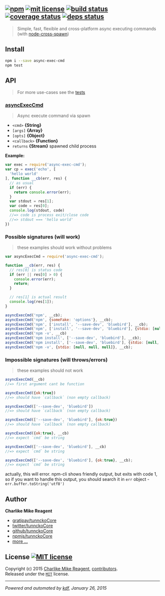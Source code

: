 ## [![npm][npmjs-img]][npmjs-url] [![mit license][license-img]][license-url] [![build status][travis-img]][travis-url] [![coverage status][coveralls-img]][coveralls-url] [![deps status][daviddm-img]][daviddm-url]

> Simple, fast, flexible and cross-platform async executing commands (with [node-cross-spawn][cross-spawn])

## Install
```bash
npm i --save async-exec-cmd
npm test
```


## API
> For more use-cases see the [tests](./test.js)

### [asyncExecCmd](./index.js#L43)
> Async execute command via spawn

* `<cmd>` **{String}**  
* `[args]` **{Array}**  
* `[opts]` **{Object}**  
* `<callback>` **{Function}**  
* `returns` **{Stream}** spawned child process  

**Example:**

```js
var exec = require('async-exec-cmd');
var cp = exec('echo', [
  'hello world'
], function __cb(err, res) {
  // as usual
  if (err) {
    return console.error(err);
  }
  var stdout = res[1];
  var code = res[0];
  console.log(stdout, code)
  //=> code is process exit/close code
  //=> stdout === 'hello world'
})
```

### Possible signatures (will work)
> these examples should work without problems

```js
var asyncExecCmd = require('async-exec-cmd');

function __cb(err, res) {
  // res[0] is status code
  if (err || res[0] > 0) {
    console.error(err);
    return;
  }

  // res[1] is actual result
  console.log(res[1]);
}

asyncExecCmd('npm', __cb);
asyncExecCmd('npm', {someFake: 'options'}, __cb);
asyncExecCmd('npm', ['install', '--save-dev', 'bluebird'], __cb);
asyncExecCmd('npm', ['install', '--save-dev', 'bluebird'], {stdio: [null, null, null]}, __cb);
asyncExecCmd('npm -v', __cb)
asyncExecCmd('npm install', ['--save-dev', 'bluebird'], __cb);
asyncExecCmd('npm install', ['--save-dev', 'bluebird'], {stdio: [null, null, null]}, __cb);
asyncExecCmd('npm -v', {stdio: [null, null, null]}, __cb);
```

### Impossible signatures (will throws/errors)
> these examples should not work

```js
asyncExecCmd(__cb)
//=> first argument cant be function

asyncExecCmd({ok:true})
//=> should have `callback` (non empty callback)

asyncExecCmd(['--save-dev', 'bluebird'])
//=> should have `callback` (non empty callback)

asyncExecCmd(['--save-dev', 'bluebird'], {ok:true})
//=> should have `callback` (non empty callback)

asyncExecCmd({ok:true}, __cb)
//=> expect `cmd` be string

asyncExecCmd(['--save-dev', 'bluebird'], __cb)
//=> expect `cmd` be string

asyncExecCmd(['--save-dev', 'bluebird'], {ok:true}, __cb);
//=> expect `cmd` be string
```

actually, this will error.
npm-cli shows friendly output, but exits with code 1,
so if you want to handle this output, you should
search it in `err` object - `err.buffer.toString('utf8')`


## Author
**Charlike Mike Reagent**
+ [gratipay/tunnckoCore][author-gratipay]
+ [twitter/tunnckoCore][author-twitter]
+ [github/tunnckoCore][author-github]
+ [npmjs/tunnckoCore][author-npmjs]
+ [more ...][contrib-more]


## License [![MIT license][license-img]][license-url]
Copyright (c) 2015 [Charlike Mike Reagent][contrib-more], [contributors][contrib-graf].  
Released under the [`MIT`][license-url] license.


[npmjs-url]: http://npm.im/async-exec-cmd
[npmjs-img]: https://img.shields.io/npm/v/async-exec-cmd.svg?style=flat&label=async-exec-cmd

[coveralls-url]: https://coveralls.io/r/tunnckoCore/async-exec-cmd?branch=master
[coveralls-img]: https://img.shields.io/coveralls/tunnckoCore/async-exec-cmd.svg?style=flat

[license-url]: https://github.com/tunnckoCore/async-exec-cmd/blob/master/license.md
[license-img]: https://img.shields.io/badge/license-MIT-blue.svg?style=flat

[travis-url]: https://travis-ci.org/tunnckoCore/async-exec-cmd
[travis-img]: https://img.shields.io/travis/tunnckoCore/async-exec-cmd.svg?style=flat

[daviddm-url]: https://david-dm.org/tunnckoCore/async-exec-cmd
[daviddm-img]: https://img.shields.io/david/tunnckoCore/async-exec-cmd.svg?style=flat

[author-gratipay]: https://gratipay.com/tunnckoCore
[author-twitter]: https://twitter.com/tunnckoCore
[author-github]: https://github.com/tunnckoCore
[author-npmjs]: https://npmjs.org/~tunnckocore

[contrib-more]: http://j.mp/1stW47C
[contrib-graf]: https://github.com/tunnckoCore/async-exec-cmd/graphs/contributors

***

_Powered and automated by [kdf](https://github.com/tunnckoCore), January 26, 2015_

[cross-spawn]: https://github.com/IndigoUnited/node-cross-spawn